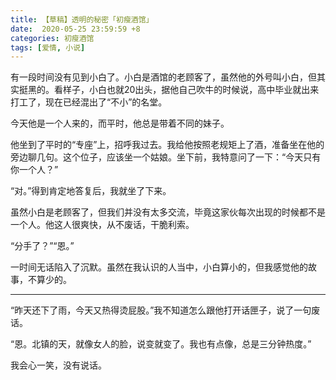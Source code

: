 ```yaml
---
title: 【草稿】透明的秘密「初瘦酒馆」
date:  2020-05-25 23:59:59 +8
categories: 初瘦酒馆
tags: [爱情, 小说]
---
```


有一段时间没有见到小白了。小白是酒馆的老顾客了，虽然他的外号叫小白，但其实挺黑的。看样子，小白也就20出头，据他自己吹牛的时候说，高中毕业就出来打工了，现在已经混出了“不小”的名堂。

今天他是一个人来的，而平时，他总是带着不同的妹子。

他坐到了平时的“专座”上，招呼我过去。我给他按照老规矩上了酒，准备坐在他的旁边聊几句。这个位子，应该坐一个姑娘。坐下前，我特意问了一下：“今天只有你一个人？”

“对。”得到肯定地答复后，我就坐了下来。

虽然小白是老顾客了，但我们并没有太多交流，毕竟这家伙每次出现的时候都不是一个人。他这人很爽快，从不废话，干脆利索。

“分手了？”“恩。”

一时间无话陷入了沉默。虽然在我认识的人当中，小白算小的，但我感觉他的故事，不算少的。

<!-- more -->

---

“昨天还下了雨，今天又热得烫屁股。”我不知道怎么跟他打开话匣子，说了一句废话。

“恩。北镇的天，就像女人的脸，说变就变了。我也有点像，总是三分钟热度。”

我会心一笑，没有说话。

